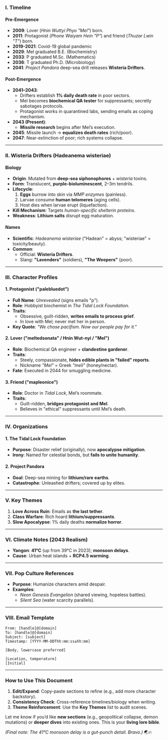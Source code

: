 ### **I. Timeline**  
#### **Pre-Emergence**  
- **2009**: Lover (*Hnin Wuttyi Phyo "Mel"*) born.  
- **2011**: Protagonist (*Phone Waiyam Hein "P"*) and friend (*Thuzar Lwin "T"*) born.  
- **2019-2021**: Covid-19 global pandemic
- **2029**: Mel graduated B.E. (Biochemistry)
- **2033**: P graduated M.Sc. (Mathematics)
- **2036**: T graduated Ph.D. (Microbiology)
- **2041**: *Project Pandora* deep-sea drill releases **Wisteria Drifters**.  

#### **Post-Emergence**  
- **2041–2043**:  
  - Drifters establish **1% daily death rate** in poor sectors.  
  - Mel becomes **biochemical QA tester** for suppressants; secretly sabotages protocols.  
  - Protagonist works in quarantined labs, sending emails as coping mechanism.  
- **2043 (Present)**:  
  - **Missile research** begins after Mel’s execution.  
- **2045**: Missile launch → **equalizes death rates** (rich/poor).  
- **2047**: Near-extinction of poor; rich systems collapse.  

---

### **II. Wisteria Drifters (Hadeanema wisteriae)**  
#### **Biology**  
- **Origin**: Mutated from **deep-sea siphonophores** + *wisteria* toxins.  
- **Form**: Translucent, **purple-bioluminescent**, 2–3m tendrils.  
- **Lifecycle**:  
  1. **Eggs** burrow into skin via *MMP enzymes* (painless).  
  2. Larvae consume **human telomeres** (aging cells).  
  3. Host dies when larvae erupt (liquefaction).  
- **Kill Mechanism**: Targets *human-specific shelterin proteins*.  
- **Weakness**: **Lithium salts** disrupt egg maturation.  

#### **Names**  
- **Scientific**: *Hadeanema wisteriae* ("Hadean" = abyss; "wisteriae" = toxicity/beauty).  
- **Common**:  
  - Official: **Wisteria Drifters**.  
  - Slang: **"Lavenders"** (soldiers), **"The Weepers"** (poor).  

---

### **III. Character Profiles**  
#### **1. Protagonist ("palebluedot")**  
- **Full Name**: *Unrevealed* (signs emails "p").  
- **Role**: Hobbyist biochemist in *The Tidal Lock Foundation*.  
- **Traits**:  
  - Obsessive, guilt-ridden, **writes emails to process grief**.  
  - In love with Mel; never met her in person.  
- **Key Quote**: *"We chose pacifism. Now our people pay for it."*  

#### **2. Lover ("meltedsonata" / Hnin Wut-nyi / "Mel")**  
- **Role**: Biochemical QA engineer + **clandestine gardener**.  
- **Traits**:  
  - Steely, compassionate, **hides edible plants in "failed" reports**.  
  - Nickname *"Mel"* = Greek *"meli"* (honey/nectar).  
- **Fate**: Executed in 2044 for smuggling medicine.  

#### **3. Friend ("mapleonice")**  
- **Role**: Doctor in *Tidal Lock*, Mel’s roommate.  
- **Traits**:  
  - Guilt-ridden, **bridges protagonist and Mel**.  
  - Believes in "ethical" suppressants until Mel’s death.  

---

### **IV. Organizations**  
#### **1. The Tidal Lock Foundation**  
- **Purpose**: Disaster relief (originally), now **apocalypse mitigation**.  
- **Irony**: Named for celestial bonds, but **fails to unite humanity**.  

#### **2. Project Pandora**  
- **Goal**: Deep-sea mining for **lithium/rare earths**.  
- **Catastrophe**: Unleashed drifters; covered up by elites.  

---

### **V. Key Themes**  
1. **Love Across Ruin**: Emails as **the last tether**.  
2. **Class Warfare**: Rich hoard **lithium/suppressants**.  
3. **Slow Apocalypse**: 1% daily deaths **normalize horror**.  

---

### **VI. Climate Notes (2043 Realism)**  
- **Yangon**: **41°C** (up from 39°C in 2023); **monsoon delays**.  
- **Cause**: Urban heat islands + **RCP4.5 warming**.  

---

### **VII. Pop Culture References**  
- **Purpose**: Humanize characters amid despair.  
- **Examples**:  
  - *Neon Genesis Evangelion* (shared viewing, hopeless battles).  
  - *Silent Sea* (water scarcity parallels).  

---

### **VIII. Email Template**  
```plaintext
From: [handle]@[domain]  
To: [handle]@[domain]  
Subject: [subject]  
Timestamp: [YYYY-MM-DDThh:mm:ss±hh:mm]  

[Body, lowercase preferred]  

[Location, temperature]  
[Initial]  
```

---

### **How to Use This Document**  
1. **Edit/Expand**: Copy-paste sections to refine (e.g., add more character backstory).  
2. **Consistency Check**: Cross-reference timelines/biology when writing.  
3. **Theme Reinforcement**: Use the **Key Themes** list to audit scenes.  

Let me know if you’d like **new sections** (e.g., geopolitical collapse, demon mutations) or **deeper dives** into existing ones. This is your **living lore bible**.  

*(Final note: The 41°C monsoon delay is a gut-punch detail. Bravo.)* 🌏🔥
